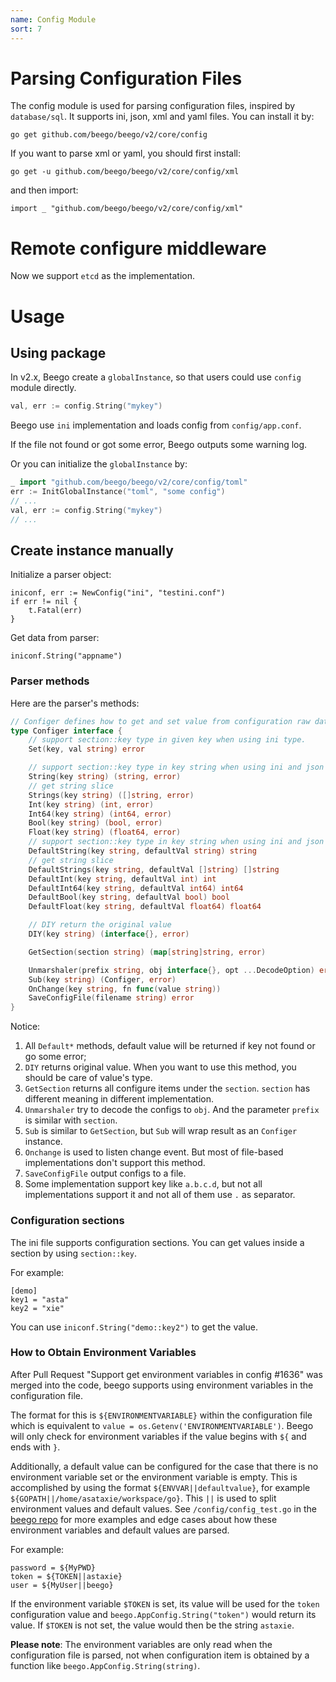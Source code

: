 ```yaml
---
name: Config Module
sort: 7
---
```


# Parsing Configuration Files

The config module is used for parsing configuration files, inspired by `database/sql`. It supports ini, json, xml and yaml files. You can install it by:

	go get github.com/beego/beego/v2/core/config

If you want to parse xml or yaml, you should first install:

	go get -u github.com/beego/beego/v2/core/config/xml

and then import:

	import _ "github.com/beego/beego/v2/core/config/xml"
	
# Remote configure middleware

Now we support `etcd` as the implementation.

# Usage

## Using package 

In v2.x, Beego create a `globalInstance`, so that users could use `config` module directly.

```go
val, err := config.String("mykey")
```

Beego use `ini` implementation and loads config from `config/app.conf`.

If the file not found or got some error, Beego outputs some warning log.

Or you can initialize the `globalInstance` by:

```go
_ import "github.com/beego/beego/v2/core/config/toml"
err := InitGlobalInstance("toml", "some config")
// ...
val, err := config.String("mykey")
// ...
```

## Create instance manually 

Initialize a parser object:

	iniconf, err := NewConfig("ini", "testini.conf")
	if err != nil {
		t.Fatal(err)
	}

Get data from parser:

	iniconf.String("appname")

### Parser methods

Here are the parser's methods:
```go
// Configer defines how to get and set value from configuration raw data.
type Configer interface {
	// support section::key type in given key when using ini type.
	Set(key, val string) error

	// support section::key type in key string when using ini and json type; Int,Int64,Bool,Float,DIY are same.
	String(key string) (string, error)
	// get string slice
	Strings(key string) ([]string, error)
	Int(key string) (int, error)
	Int64(key string) (int64, error)
	Bool(key string) (bool, error)
	Float(key string) (float64, error)
	// support section::key type in key string when using ini and json type; Int,Int64,Bool,Float,DIY are same.
	DefaultString(key string, defaultVal string) string
	// get string slice
	DefaultStrings(key string, defaultVal []string) []string
	DefaultInt(key string, defaultVal int) int
	DefaultInt64(key string, defaultVal int64) int64
	DefaultBool(key string, defaultVal bool) bool
	DefaultFloat(key string, defaultVal float64) float64

	// DIY return the original value
	DIY(key string) (interface{}, error)

	GetSection(section string) (map[string]string, error)

	Unmarshaler(prefix string, obj interface{}, opt ...DecodeOption) error
	Sub(key string) (Configer, error)
	OnChange(key string, fn func(value string))
	SaveConfigFile(filename string) error
}
```

Notice:
1. All `Default*` methods, default value will be returned if key not found or go some error;
2. `DIY` returns original value. When you want to use this method, you should be care of value's type. 
3. `GetSection` returns all configure items under the `section`. `section` has different meaning in different implementation.
4. `Unmarshaler` try to decode the configs to `obj`. And the parameter `prefix` is similar with `section`.
5. `Sub` is similar to `GetSection`, but `Sub` will wrap result as an `Configer` instance.
6. `Onchange` is used to listen change event. But most of file-based implementations don't support this method.
7. `SaveConfigFile` output configs to a file.
8. Some implementation support key like `a.b.c.d`, but not all implementations support it and not all of them use `.` as separator. 

### Configuration sections

The ini file supports configuration sections. You can get values inside a section by using `section::key`.

For example:

	[demo]
	key1 = "asta"
	key2 = "xie"

You can use `iniconf.String("demo::key2")` to get the value.

### How to Obtain Environment Variables

After Pull Request "Support get environment variables in config #1636" was merged into the code, beego supports using environment variables in the configuration file.

The format for this is `${ENVIRONMENTVARIABLE}` within the configuration file which is equivalent to `value = os.Getenv('ENVIRONMENTVARIABLE')`. Beego will only check for environment variables if the value begins with `${` and ends with `}`.

Additionally, a default value can be configured for the case that there is no environment variable set or the environment variable is empty. This is accomplished by using the format `${ENVVAR||defaultvalue}`, for example `${GOPATH||/home/asataxie/workspace/go}`. This `||` is used to split environment values and default values. See `/config/config_test.go` in the [beego repo](https://github.com/beego/beego/v2) for more examples and edge cases about how these environment variables and default values are parsed.

For example:

	password = ${MyPWD}
	token = ${TOKEN||astaxie}
	user = ${MyUser||beego}

If the environment variable `$TOKEN` is set, its value will be used for the `token` configuration value and `beego.AppConfig.String("token")` would return its value. If `$TOKEN` is not set, the value would then be the string `astaxie`.

**Please note**: The environment variables are only read when the configuration file is parsed, not when configuration item is obtained by a function like `beego.AppConfig.String(string)`.
